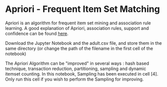 # Apriori - Frequent Item Set Matching

Apriori is an algorithm for frequent item set mining and association rule learning. A good explanation of Apriori, association rules, support and confidence can be found [here](https://www.hackerearth.com/blog/developers/beginners-tutorial-apriori-algorithm-data-mining-r-implementation/). 

Download the Jupyter Notebook and the adult.csv file, and store them in the same directory (or change the path of the filename in the first cell of the notebook) 

The Apriori Algorithm can be "improved" in several ways : hash based technique, transaction reduction, partitioning, sampling and dynamic itemset counting. 
In this notebook, Sampling has been executed in cell [4]. Only run this cell if you wish to perform the Sampling for improving. 

